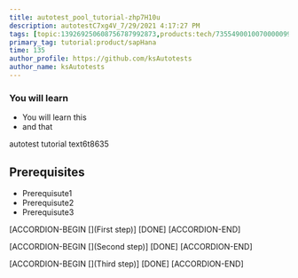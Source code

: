 ```yaml
---
title: autotest_pool_tutorial-zhp7H10u
description: autotestC7xg4V_7/29/2021 4:17:27 PM
tags: [topic:139269250608756787992873,products:tech/73554900100700000996,tutorial:experience/advanced]
primary_tag: tutorial:product/sapHana
time: 135
author_profile: https://github.com/ksAutotests
author_name: ksAutotests
---
```

### You will learn
- You will learn this
- and that

autotest tutorial text6t8635

## Prerequisites
- Prerequisute1
- Prerequisute2
- Prerequisute3

[ACCORDION-BEGIN [](First step)]
[DONE]
[ACCORDION-END]

[ACCORDION-BEGIN [](Second step)]
[DONE]
[ACCORDION-END]

[ACCORDION-BEGIN [](Third step)]
[DONE]
[ACCORDION-END]

